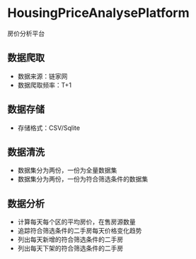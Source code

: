 # HousingPriceAnalysePlatform
房价分析平台

## 数据爬取
- 数据来源：链家网
- 数据爬取频率：T+1
## 数据存储
- 存储格式：CSV/Sqlite
## 数据清洗
- 数据集分为两份，一份为全量数据集
- 数据集分为两份，一份为符合筛选条件的数据集
## 数据分析
- 计算每天每个区的平均房价，在售房源数量
- 追踪符合筛选条件的二手房每天价格变化趋势
- 列出每天新增的符合筛选条件的二手房
- 列出每天下架的符合筛选条件的二手房
